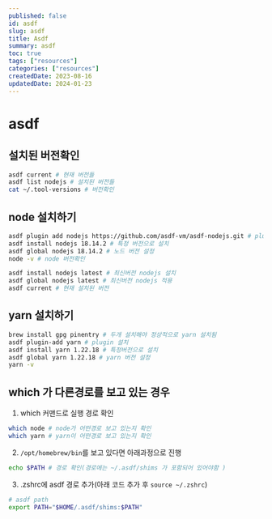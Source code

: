 ```yaml
---
published: false
id: asdf
slug: asdf
title: Asdf
summary: asdf
toc: true
tags: ["resources"]
categories: ["resources"]
createdDate: 2023-08-16
updatedDate: 2024-01-23
---
```


# asdf

## 설치된 버전확인
```bash
asdf current # 현재 버전들
asdf list nodejs # 설치된 버전들
cat ~/.tool-versions # 버전확인
```

## node 설치하기
```bash
asdf plugin add nodejs https://github.com/asdf-vm/asdf-nodejs.git # plugin 설치
asdf install nodejs 18.14.2 # 특정 버전으로 설치
asdf global nodejs 18.14.2 # 노드 버전 설정
node -v # node 버전확인

asdf install nodejs latest # 최신버전 nodejs 설치
asdf global nodejs latest # 최신버전 nodejs 적용
asdf current # 현재 설치된 버전
```

## yarn 설치하기
```bash
brew install gpg pinentry # 두개 설치해야 정상적으로 yarn 설치됨
asdf plugin-add yarn # plugin 설치
asdf install yarn 1.22.18 # 특정버전으로 설치
asdf global yarn 1.22.18 # yarn 버전 설정
yarn -v
```

## which <something>가 다른경로를 보고 있는 경우
1. which 커맨드로 실행 경로 확인
```bash
which node # node가 어떤경로 보고 있는지 확인
which yarn # yarn이 어떤경로 보고 있는지 확인 
```

2. `/opt/homebrew/bin`를 보고 있다면 아래과정으로 진행
```bash
echo $PATH # 경로 확인(경로에는 ~/.asdf/shims 가 포함되어 있어야함 )
```

3. .zshrc에 asdf 경로 추가(아래 코드 추가 후 `source ~/.zshrc`)
```bash
# asdf path
export PATH="$HOME/.asdf/shims:$PATH"
```
